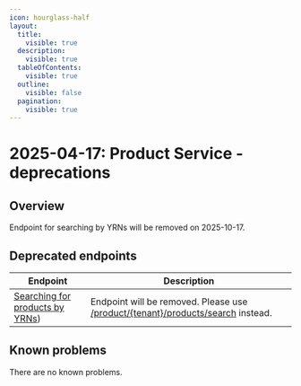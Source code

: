 ```yaml
---
icon: hourglass-half
layout:
  title:
    visible: true
  description:
    visible: true
  tableOfContents:
    visible: true
  outline:
    visible: false
  pagination:
    visible: true
---
```


# 2025-04-17: Product Service - deprecations

## Overview

Endpoint for searching by YRNs will be removed on 2025-10-17.

## Deprecated endpoints

| Endpoint                                                                                        | Description                                                                                                                                                                               |
|-------------------------------------------------------------------------------------------------|-------------------------------------------------------------------------------------------------------------------------------------------------------------------------------------------|
| [Searching for products by YRNs](https://developer.emporix.io/api-references/api-guides-and-references/products-labels-and-brands/product-service/api-reference/products#post-product-tenant-search))  | Endpoint will be removed. Please use [/product/{tenant}/products/search](https://developer.emporix.io/api-references/api-guides-and-references/products-labels-and-brands/product-service/api-reference/products#post-product-tenant-products-search) instead.                              |

## Known problems

There are no known problems.